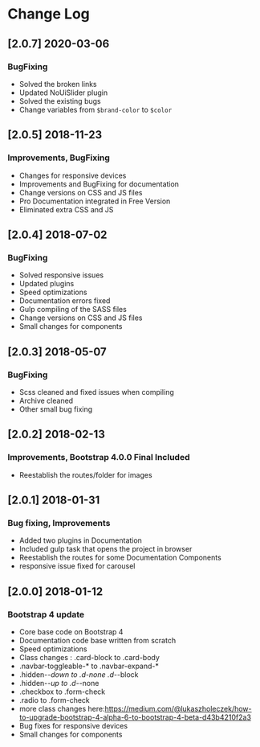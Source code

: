 # Change Log

## [2.0.7] 2020-03-06
### BugFixing
- Solved the broken links
- Updated NoUiSlider plugin
- Solved the existing bugs
- Change variables from `$brand-color` to `$color`

## [2.0.5] 2018-11-23
### Improvements, BugFixing
- Changes for responsive devices
- Improvements and BugFixing for documentation
- Change versions on CSS and JS files
- Pro Documentation integrated in Free Version
- Eliminated extra CSS and JS

## [2.0.4] 2018-07-02
### BugFixing
- Solved responsive issues
- Updated plugins
- Speed optimizations
- Documentation errors fixed
- Gulp compiling of the SASS files
- Change versions on CSS and JS files
- Small changes for components

## [2.0.3] 2018-05-07
### BugFixing
- Scss cleaned and fixed issues when compiling
- Archive cleaned
- Other small bug fixing

## [2.0.2] 2018-02-13
### Improvements, Bootstrap 4.0.0 Final Included
- Reestablish the routes/folder for images

## [2.0.1] 2018-01-31
### Bug fixing, Improvements
- Added two plugins in Documentation
- Included gulp task that opens the project in browser
- Reestablish the routes for some Documentation Components
- responsive issue fixed for carousel

## [2.0.0] 2018-01-12
### Bootstrap 4 update
- Core base code on Bootstrap 4
- Documentation code base written from scratch
- Speed optimizations
- Class changes : .card-block to .card-body
- .navbar-toggleable-* to .navbar-expand-*
- .hidden-*-down to .d-none .d-*-block
- .hidden-*-up to .d-*-none
- .checkbox to .form-check
- .radio to .form-check
- more class changes here:https://medium.com/@lukaszholeczek/how-to-upgrade-bootstrap-4-alpha-6-to-bootstrap-4-beta-d43b4210f2a3
- Bug fixes for responsive devices
- Small changes for components
